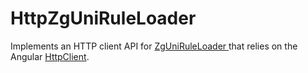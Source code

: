 # HttpZgUniRuleLoader

Implements an HTTP client API for [ZgUniRuleLoader ](https://github.com/myanmartools/ng-zawgyi-detector/blob/master/modules/ng-zawgyi-detector/src/zg-uni-rule-loader.ts) that relies on the Angular [HttpClient](https://angular.io/guide/http).